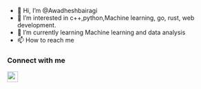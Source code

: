 - 👋 Hi, I’m @Awadheshbairagi
- 👀 I’m interested in c++,python,Machine learning, go, rust, web development. 
- 🌱 I’m currently learning Machine learning and data analysis
- 📫 How to reach me
### Connect with me 
<a href="https://www.instagram.com/awadhesh_bairagi_/"><img width="25px" src="https://upload.wikimedia.org/wikipedia/commons/thumb/a/a5/Instagram_icon.png/1024px-Instagram_icon.png"></a>

<!---
Awadheshbairagi/Awadheshbairagi is a ✨ special ✨ repository because its `README.md` (this file) appears on your GitHub profile.
You can click the Preview link to take a look at your changes.
--->
